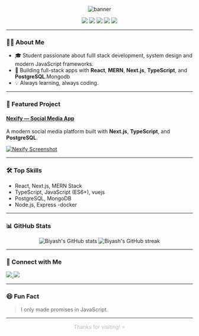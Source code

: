 <!-- Dark theme banner (optional, you can add an image here) -->
<p align="center">
  <img src="https://capsule-render.vercel.app/api?type=rect&color=22223b&height=120&section=header&text=Hi%20there,%20I'm%20Biyash!%20👋&fontColor=e0e1dd&fontSize=40&animation=fadeIn" alt="banner"/>
</p>

<p align="center">
  <img src="https://img.shields.io/badge/React-20232A?style=for-the-badge&logo=react&logoColor=61DAFB"/>
  <img src="https://img.shields.io/badge/Next.js-000000?style=for-the-badge&logo=next.js&logoColor=white"/>
  <img src="https://img.shields.io/badge/TypeScript-007ACC?style=for-the-badge&logo=typescript&logoColor=white"/>
  <img src="https://img.shields.io/badge/PostgreSQL-316192?style=for-the-badge&logo=postgresql&logoColor=white"/>
  <img src="https://img.shields.io/badge/MERN-3FA037?style=for-the-badge"/>
</p>

---

### 👨‍💻 About Me

- 🎓 Student passionate about fulll stack development, system design  and modern JavaScript frameworks.
- 🚀 Building full-stack apps with **React**, **MERN**, **Next.js**, **TypeScript**, and **PostgreSQL**.Mongodb
- 💡 Always learning, always coding.

---

### 🌟 Featured Project

#### [Nexify — Social Media App](https://nexify-sable.vercel.app/)
A modern social media platform built with **Next.js**, **TypeScript**, and **PostgreSQL**.

[![Nexify Screenshot](https://raw.githubusercontent.com/biyash-1/nexify/main/public/og.png)](https://nexify-sable.vercel.app/)

---

### 🛠️ Top Skills

- React, Next.js, MERN Stack  
- TypeScript, JavaScript (ES6+), vuejs
- PostgreSQL, MongoDB
- Node.js, Express
-docker
---

### 📊 GitHub Stats

<p align="center">
  <img src="https://github-readme-stats.vercel.app/api?username=biyash-1&show_icons=true&theme=dark&hide_border=true" alt="Biyash's GitHub stats" />
  <img src="https://github-readme-streak-stats.herokuapp.com/?user=biyash-1&theme=dark&hide_border=true" alt="Biyash's GitHub streak" />
</p>

---

### 🔗 Connect with Me

<p>
  <a href="https://www.linkedin.com/in/biyash-shrestha-375593278/" target="_blank">
    <img src="https://img.shields.io/badge/LinkedIn-%230e76a8.svg?style=for-the-badge&logo=linkedin&logoColor=white"/>
  </a>
  <a href="https://new-portfolio-omega-steel.vercel.app/" target="_blank">
    <img src="https://img.shields.io/badge/Portfolio-%2322223b.svg?style=for-the-badge&logo=firefox-browser&logoColor=white"/>
  </a>
</p>

---

### 😄 Fun Fact

> I only made promises in JavaScript.

---

<p align="center" style="color: #bbbbbb;">
  Thanks for visiting! ⭐️
</p>
